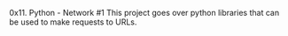 0x11. Python - Network #1
This project goes over python libraries that can be used to make requests to URLs.
